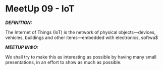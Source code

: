 MeetUp 09 - IoT
===

***DEFINITION:*** 

The Internet of Things (IoT) is the network of physical objects—devices, vehicles, buildings and other items—embedded with electronics, softwa$

***MEETUP ΙΝΦΟ:***

 We shall try to make this as interesting as possible by having many small presentations, in an effort to show as much as possible.

